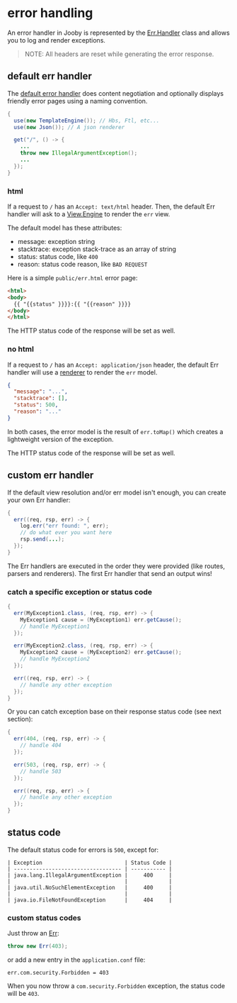 # error handling

An error handler in Jooby is represented by the [Err.Handler]({{defdocs}}/Err.Handler.html) class and allows you to log and render exceptions.

> NOTE: All headers are reset while generating the error response.

## default err handler

The [default error handler]({{defdocs}}/Err.DefHandler.html) does content negotiation and optionally displays friendly error pages using a naming convention.

```java
{
  use(new TemplateEngine()); // Hbs, Ftl, etc...
  use(new Json()); // A json renderer

  get("/", () -> {
    ...
    throw new IllegalArgumentException();
    ...
  });
}
```

### html

If a request to ```/``` has an ```Accept: text/html``` header. Then, the default Err handler will
ask to a [View.Engine]({{defdocs}}/View.Engine.html) to render the ```err``` view.

The default model has these attributes:

* message: exception string
* stacktrace: exception stack-trace as an array of string
* status: status code, like ```400```
* reason: status code reason, like ```BAD REQUEST```

Here is a simple ```public/err.html``` error page:

```html
<html>
<body>
  {{ "{{status" }}}}:{{ "{{reason" }}}}
</body>
</html>
```

The HTTP status code of the response will be set as well.

### no html

If a request to ```/``` has an ```Accept: application/json``` header, the default Err handler will
use a [renderer]({{defdocs}}/Renderer.html) to render the ```err``` model.

```json
{
  "message": "...",
  "stacktrace": [],
  "status": 500,
  "reason": "..."
}
```

In both cases, the error model is the result of ```err.toMap()``` which creates a lightweight version of the exception.

The HTTP status code of the response will be set as well.

## custom err handler

If the default view resolution and/or err model isn't enough, you can create your own Err handler:

```java
{
  err((req, rsp, err) -> {
    log.err("err found: ", err);
    // do what ever you want here
    rsp.send(...);
  });
}
```

The Err handlers are executed in the order they were provided (like routes, parsers and renderers).
The first Err handler that send an output wins!

### catch a specific exception or status code


```java
{
  err(MyException1.class, (req, rsp, err) -> {
    MyException1 cause = (MyException1) err.getCause();
    // handle MyException1
  });

  err(MyException2.class, (req, rsp, err) -> {
    MyException2 cause = (MyException2) err.getCause();
    // handle MyException2
  });

  err((req, rsp, err) -> {
    // handle any other exception
  });
}
```

Or you can catch exception base on their response status code (see next section):

```java
{
  err(404, (req, rsp, err) -> {
    // handle 404
  });

  err(503, (req, rsp, err) -> {
    // handle 503
  });

  err((req, rsp, err) -> {
    // handle any other exception
  });
}
```

## status code

The default status code for errors is ```500```, except for:

```
| Exception                          | Status Code |
| ---------------------------------- | ----------- |
| java.lang.IllegalArgumentException |     400     |
|                                    |             |
| java.util.NoSuchElementException   |     400     |
|                                    |             |
| java.io.FileNotFoundException      |     404     |
```

### custom status codes

Just throw an [Err]({{defdocs}}/Err.html):

```java
throw new Err(403);
```

or add a new entry in the ```application.conf``` file:

```properties
err.com.security.Forbidden = 403
```

When you now throw a ```com.security.Forbidden``` exception, the status code will be ```403```.

